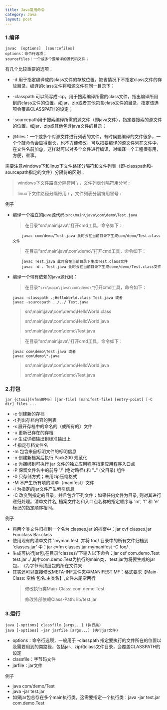 ```yaml
---
title: Java常用命令
category: Java
layout: post
---
```


###    1.编译

```
javac  [options]  [sourcefiles]
options：命令行选项；
sourcefiles：一个或多个要编译的源代码文件；
```

有几个比较重要的选项：

*   -d 用于指定编译成的class文件的存放位置，缺省情况下不指定class文件的存放目录，编译的class文件将和源文件在同一目录下；

*   -classpath 可以简写成-cp，用于搜索编译所需的class文件，指出编译所用到的class文件的位置，如jar、zip或者其他包含class文件的目录，指定该选项会覆盖CLASSPATH的设定；

*   -sourcepath用于搜索编译所需的源文件（即java文件），指定要搜索的源文件的位置，如jar、zip或其他包含java文件的目录；

*   @files：一个或多个对源文件进行列表的文件，有时候要编译的文件很多，一个个敲命令会显得很长，也不方便修改，可以把要编译的源文件列在文件中，在文件名前加@，这样就可以对多个文件进行编译，对编译一个工程很有用，方便，省事。

需要注意windows下和linux下文件路径分隔符和文件列表（即-classpath和-sourcepath指定的文件）分隔符的区别：
>windows下文件路径分隔符用 \ ，文件列表分隔符用分号 ;
>
>linux下文件路径分隔符用 / ，文件列表分隔符用冒号 :

例子

*   编译一个独立的java源代码:`src\main\java\com\demo\Test.java`
    >在目录“src\main\java\”打开cmd工具，命令如下：

            javac com/demo/Test.java 此时会在当前目录下生成com/demo/Test.class文件

    >在目录“src\main\java\com\demo\”打开cmd工具，命令如下：

            javac Test.java 此时会在当前目录下生成Test.class文件
            javac -d . Test.java 此时会在当前目录下生成come/demo/Test.class文件

*   编译一个带有依赖的java源代码：
    >在目录`“src\main\java\com\demo\”`打开cmd工具，命令如下：

        javac -classpath .;HelloWorld.class Test.java 或者
        javac -sourcepath ../../ Test.java

    >src\main\java\com\demo\HelloWorld.class
    >
    >src\main\java\com\demo\HelloWorld.java
    >
    >src\main\java\com\demo\Test.java

    >在目录“src\main\java\”打开cmd工具，命令如下：

        javac com\demo\Test.java 或者
        javac com\demo\*.java

    >src\main\java\com\demo\HelloWorld.java
    >
    >src\main\java\com\demo\Test.java

###    2.打包
```
jar {ctxui}[vfmn0PMe] [jar-file] [manifest-file] [entry-point] [-C dir] files ...
```

*   -c 创建新的存档
*   -t 列出存档内容的列表
*   -x 展开存档中的命名的（或所有的〕文件
*   -u 更新已存在的存档
*   -v 生成详细输出到标准输出上
*   -f 指定存档文件名
*   -m 包含来自标明文件的标明信息
*   -n 创建新档案后执行 Pack200 规范化
*   -e 为捆绑到可执行 jar 文件的独立应用程序指定应用程序入口点
*   -P 保留文件名中的前导 '/' (绝对路径) 和 ".." (父目录) 组件
*   -0 只存储方式；未用zip压缩格式
*   -M 不产生所有项的清单（manifest〕文件
*   -i 为指定的jar文件产生索引信息
*   -C 改变到指定的目录，并且包含下列文件：如果任何文件为目录, 则对其进行递归处理。清单文件名, 档案文件名和入口点名称的指定顺序与 'm', 'f' 和 'e' 标记的指定顺序相同。

例子
*   将两个类文件归档到一个名为 classes.jar 的档案中：jar cvf classes.jar Foo.class Bar.class
*   使用现有的清单文件 'mymanifest' 并将 foo/ 目录中的所有文件归档到 'classes.jar' 中：jar cvfm classes.jar mymanifest -C foo/ .
*   生成可执行jar包,在目录“classes\”下输入以下命令：jar cef com.demo.Test test.jar ./
其中com.demo.Test为执行的main类， test.jar为将要生成的jar包， ./为字节码顶层包的所在文件夹
*   其实还可以直接修改META-INF文件夹中MANIFEST.MF：格式要求【Main-Class: 空格 包名.主类名】,文件末尾空两行
    >修改执行类Main-Class: com.demo.Test
    >
    >修改外部依赖Class-Path: lib/test.jar

###    3.运行

```
java [-options] classfile [args...] (执行类)
java [-options] -jar jarfile [args...] (执行jar文件)
```
*   options：命令行选项，一般用于 -classpath 指定要执行的文件所在的位置以及需要用到的类路径，包括jar、zip和class文件目录，会覆盖CLASSPATH的设定
*   classfile：字节码文件
*   jarfile：jar文件

例子
*  java com/demo/Test
*  java -jar test.jar
*  如果jar包总存在多个main执行类，这需要指定一个执行类：java -jar test.jar com.demo.Test
